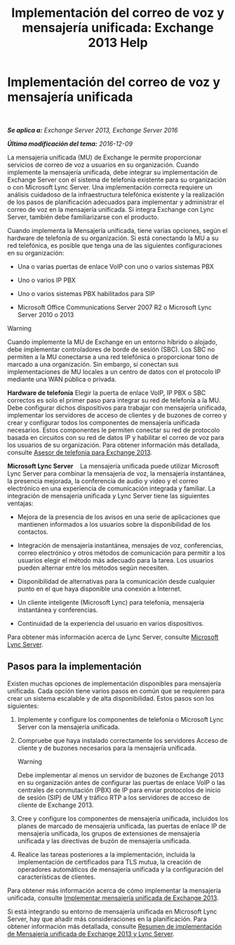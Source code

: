 ﻿---
title: 'Implementación del correo de voz y mensajería unificada: Exchange 2013 Help'
TOCTitle: Implementación del correo de voz y mensajería unificada
ms:assetid: 3df61b62-a1e4-41fb-969c-319189ae4e42
ms:mtpsurl: https://technet.microsoft.com/es-es/library/JJ673519(v=EXCHG.150)
ms:contentKeyID: 49895591
ms.date: 04/23/2018
mtps_version: v=EXCHG.150
ms.translationtype: HT
---

# Implementación del correo de voz y mensajería unificada

 

_**Se aplica a:** Exchange Server 2013, Exchange Server 2016_

_**Última modificación del tema:** 2016-12-09_

La mensajería unificada (MU) de Exchange le permite proporcionar servicios de correo de voz a usuarios en su organización. Cuando implemente la mensajería unificada, debe integrar su implementación de Exchange Server con el sistema de telefonía existente para su organización o con Microsoft Lync Server. Una implementación correcta requiere un análisis cuidadoso de la infraestructura telefónica existente y la realización de los pasos de planificación adecuados para implementar y administrar el correo de voz en la mensajería unificada. Si integra Exchange con Lync Server, también debe familiarizarse con el producto.

Cuando implementa la Mensajería unificada, tiene varias opciones, según el hardware de telefonía de su organización. Si está conectando la MU a su red telefónica, es posible que tenga una de las siguientes configuraciones en su organización:

  - Una o varias puertas de enlace VoIP con uno o varios sistemas PBX

  - Uno o varios IP PBX

  - Uno o varios sistemas PBX habilitados para SIP

  - Microsoft Office Communications Server 2007 R2 o Microsoft Lync Server 2010 o 2013


> [!WARNING]
> Cuando implemente la MU de Exchange en un entorno híbrido o alojado, debe implementar controladores de borde de sesión (SBC). Los SBC no permiten a la MU conectarse a una red telefónica o proporcionar tono de marcado a una organización. Sin embargo, sí conectan sus implementaciones de MU locales a un centro de datos con el protocolo IP mediante una WAN pública o privada.



**Hardware de telefonía** Elegir la puerta de enlace VoIP, IP PBX o SBC correctos es solo el primer paso para integrar su red de telefonía a la MU. Debe configurar dichos dispositivos para trabajar con mensajería unificada, implementar los servidores de acceso de clientes y de buzones de correo y crear y configurar todos los componentes de mensajería unificada necesarios. Estos componentes le permiten conectar su red de protocolo basada en circuitos con su red de datos IP y habilitar el correo de voz para los usuarios de su organización. Para obtener información más detallada, consulte [Asesor de telefonía para Exchange 2013](telephony-advisor-for-exchange-2013-exchange-2013-help.md).

**Microsoft Lync Server**    La mensajería unificada puede utilizar Microsoft Lync Server para combinar la mensajería de voz, la mensajería instantánea, la presencia mejorada, la conferencia de audio y video y el correo electrónico en una experiencia de comunicación integrada y familiar. La integración de mensajería unificada y Lync Server tiene las siguientes ventajas:

  - Mejora de la presencia de los avisos en una serie de aplicaciones que mantienen informados a los usuarios sobre la disponibilidad de los contactos.

  - Integración de mensajería instantánea, mensajes de voz, conferencias, correo electrónico y otros métodos de comunicación para permitir a los usuarios elegir el método más adecuado para la tarea. Los usuarios pueden alternar entre los métodos según necesiten.

  - Disponibilidad de alternativas para la comunicación desde cualquier punto en el que haya disponible una conexión a Internet.

  - Un cliente inteligente (Microsoft Lync) para telefonía, mensajería instantánea y conferencias.

  - Continuidad de la experiencia del usuario en varios dispositivos.

Para obtener más información acerca de Lync Server, consulte [Microsoft Lync Server](https://go.microsoft.com/fwlink/p/?linkid=265752).

## Pasos para la implementación

Existen muchas opciones de implementación disponibles para mensajería unificada. Cada opción tiene varios pasos en común que se requieren para crear un sistema escalable y de alta disponibilidad. Estos pasos son los siguientes:

1.  Implemente y configure los componentes de telefonía o Microsoft Lync Server con la mensajería unificada.

2.  Compruebe que haya instalado correctamente los servidores Acceso de cliente y de buzones necesarios para la mensajería unificada.
    

    > [!WARNING]
    > Debe implementar al menos un servidor de buzones de Exchange 2013 en su organización antes de configurar las puertas de enlace VoIP o las centrales de conmutación (PBX) de IP para enviar protocolos de inicio de sesión (SIP) de UM y tráfico RTP a los servidores de acceso de cliente de Exchange 2013.



3.  Cree y configure los componentes de mensajería unificada, incluidos los planes de marcado de mensajería unificada, las puertas de enlace IP de mensajería unificada, los grupos de extensiones de mensajería unificada y las directivas de buzón de mensajería unificada.

4.  Realice las tareas posteriores a la implementación, incluida la implementación de certificados para TLS mutua, la creación de operadores automáticos de mensajería unificada y la configuración del características de clientes.

Para obtener más información acerca de cómo implementar la mensajería unificada, consulte [Implementar mensajería unificada de Exchange 2013](deploy-exchange-2013-um-exchange-2013-help.md).

Si está integrando su entorno de mensajería unificada en Microsoft Lync Server, hay que añadir más consideraciones en la planificación. Para obtener información más detallada, consulte [Resumen de implementación de Mensajería unificada de Exchange 2013 y Lync Server](deploying-exchange-2013-um-and-lync-server-overview-exchange-2013-help.md).

